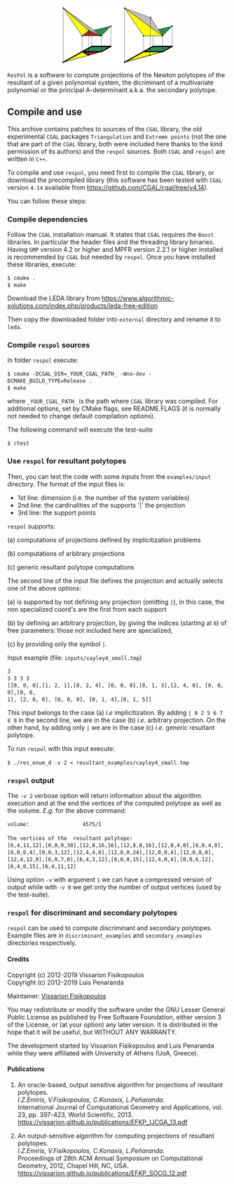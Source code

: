 <p align="center">
  <img src="figs/respol_logo.png">
</p>

`ResPol` is a software to compute projections of the Newton polytopes of the
resultant of a given polynomial system, the dicriminant of a multivariate polynomial
or the principal A-determinant a.k.a. the secondary polytope.

## Compile and use

This archive contains patches to sources of the `CGAL` library, the old experimental
`CGAL` packages `Triangulation` and `Extreme points` (not the one that are part
of the `CGAL` library, both were included here thanks to the kind permission of
its authors) and the `respol` sources. Both `CGAL` and `respol` are written in `C++`.

To compile and use `respol`, you need first to compile the `CGAL` library,
or download the precompiled library (this software has been tested with `CGAL`
version `4.14` available from https://github.com/CGAL/cgal/tree/v4.14).

You can follow these steps:


### Compile dependencies

Follow the `CGAL` installation manual. It states that `CGAL` requires the
`Boost` libraries. In particular the header files and the threading library
binaries. Having `GMP` version 4.2 or higher and MPFR version 2.2.1 or higher
installed is recommended by `CGAL` but needed by `respol`.
Once you have installed these libraries, execute:

```
$ cmake .
$ make
```

Download the LEDA library from
https://www.algorithmic-solutions.com/index.php/products/leda-free-edition

Then copy the downloaded folder into `external` directory and rename it to `leda`.

### Compile `respol` sources

In folder `respol` execute:

```
$ cmake -DCGAL_DIR=_YOUR_CGAL_PATH_ -Wno-dev -DCMAKE_BUILD_TYPE=Release .
$ make
```

where `_YOUR_CGAL_PATH_` is the path where `CGAL` library was compiled.
For additional options, set by CMake flags, see README.FLAGS
(it is normally not needed to change default compilation options).

The following command will execute the test-suite
```
$ ctest
```


### Use `respol` for resultant polytopes

Then, you can test the code with some inputs from the `examples/input` directory. The format of the input files is:

- 1st line: dimension (i.e. the number of the system variables)
- 2nd line: the cardinalities of the supports '|' the projection
- 3rd line: the support points

`respol` supports:

(a) computations of projections defined by implicitization problems

(b) computations of arbitrary projections

(c) generic resultant polytope computations

The second line of the input file defines the projection and actually
selects one of the above options:

(a) is supported by not defining any projection (omitting `|`), in this case, the non specialized coord's are the first from each support

(b) by defining an arbitrary projection, by giving the indices (starting at `0`) of free parameters: those not included here are specialized,

(c) by providing only the symbol `|`.

Input example (file: `inputs/cayley4_small.tmp`)

```
3
3 3 3 3
[[0, 0, 0],[1, 2, 1],[0, 2, 4], [0, 0, 0],[0, 1, 3],[2, 4, 0], [0, 0, 0],[0, 0,
1], [2, 0, 0], [0, 0, 0], [0, 1, 4],[0, 1, 5]]
```

This input belongs to the case
(a) *i.e* implicitization.
By adding `| 0 2 5 6 7 8 9` in the second line, we are in the case
(b) *i.e.* arbitrary projection. On the other hand, by adding only `|` we are in the case
(c) *i.e.* generic resultant polytope.

To run `respol` with this input execute:

`
$ ./res_enum_d -v 2 < resultant_examples/cayley4_small.tmp
`

### `respol` output

The `-v 2` verbose option will return information about the algorithm execution
and at the end the vertices of the computed polytope as well as the volume.
*E.g.* for the above command:

```
volume:					4575/1

The vertices of the  resultant polytope:
[6,4,11,12],[0,0,0,30],[12,8,16,16],[12,8,8,16],[12,0,4,0],[6,0,4,0],[6,0,0,4],[0,0,3,12],[12,4,4,0],[12,8,0,24],[12,0,0,4],[12,0,8,0],[12,4,12,0],[6,0,7,0],[6,4,3,12],[0,0,0,15],[12,4,0,4],[0,0,6,12],[6,4,0,15],[6,4,11,12]
```

Using option `-v` with argument `1` we can have a compressed version of output
while with `-v 0` we get only the number of output vertices (used by the test-suite).

### `respol` for discriminant and secondary polytopes

`respol` can be used to compute discriminant and secondary polytopes. Example files are
in `discriminant_examples` and `secondary_examples` directories respectively.

#### Credits

Copyright (c) 2012-2019 Vissarion Fisikopoulos  
Copyright (c) 2012-2019 Luis Penaranda  

Maintainer: [Vissarion Fisikopoulos](https://github.com/vissarion)

You may redistribute or modify the software under the GNU Lesser General Public License as published by Free Software Foundation, either version 3 of the License, or (at your option) any later version. It is distributed in the hope that it will be useful, but WITHOUT ANY WARRANTY.  

The development started by Vissarion Fisikopoulos and Luis Penaranda while they were affiliated with University of Athens (UoA, Greece).

#### Publications
1. An oracle-based, output sensitive algorithm for projections of resultant polytopes.  
*I.Z.Emiris, V.Fisikopoulos, C.Konaxis, L.Peñaranda.*  
International Journal of Computational Geometry and Applications, vol. 23, pp. 397-423, World Scientific, 2013.  
https://vissarion.github.io/publications/EFKP_IJCGA_13.pdf

2. An output-sensitive algorithm for computing projections of resultant polytopes.  
*I.Z.Emiris, V.Fisikopoulos, C.Konaxis, L.Peñaranda.*  
Proceedings of 28th ACM Annual Symposium on Computational Geometry, 2012, Chapel Hill, NC, USA.  
https://vissarion.github.io/publications/EFKP_SOCG_12.pdf
